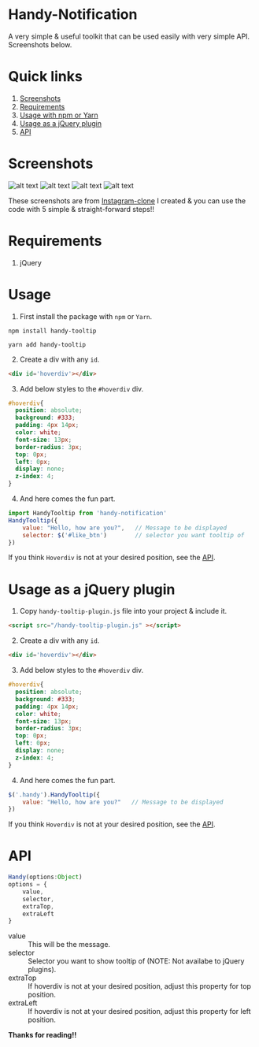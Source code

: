 # Handy-Notification
A very simple & useful toolkit that can be used easily with very simple API. Screenshots below.

# Quick links
1. [Screenshots](#screenshots)
2. [Requirements](#requirements)
3. [Usage with npm or Yarn](#usage)
4. [Usage as a jQuery plugin](#usage-as-a-jquery-position)
4. [API](#api)

# Screenshots
![alt text]()
![alt text]()
![alt text]()
![alt text]()

These screenshots are from [Instagram-clone](https://github.com/yTakkar/Instagram-clone) I created & you can use the code with 5 simple & straight-forward steps!!

# Requirements
1. jQuery

# Usage

1. First install the package with `npm` or `Yarn`.

```
npm install handy-tooltip
```

```
yarn add handy-tooltip
```

2. Create a div with any `id`.
```html
<div id='hoverdiv'></div>
```

3. Add below styles to the `#hoverdiv` div.
```css
#hoverdiv{
  position: absolute;
  background: #333;
  padding: 4px 14px;
  color: white;
  font-size: 13px;
  border-radius: 3px;
  top: 0px;
  left: 0px;
  display: none;
  z-index: 4;
}
```

4. And here comes the fun part.
```javascript
import HandyTooltip from 'handy-notification'
HandyTooltip({
    value: "Hello, how are you?",   // Message to be displayed
    selector: $('#like_btn')        // selector you want tooltip of
})
```

If you think `Hoverdiv` is not at your desired position, see the [API](#api).

# Usage as a jQuery plugin

1. Copy `handy-tooltip-plugin.js` file into your project & include it.

```html
<script src="/handy-tooltip-plugin.js" ></script>
```

2. Create a div with any `id`.
```html
<div id='hoverdiv'></div>
```

3. Add below styles to the `#hoverdiv` div.
```css
#hoverdiv{
  position: absolute;
  background: #333;
  padding: 4px 14px;
  color: white;
  font-size: 13px;
  border-radius: 3px;
  top: 0px;
  left: 0px;
  display: none;
  z-index: 4;
}
```

4. And here comes the fun part.
```javascript
$('.handy').HandyTooltip({
    value: "Hello, how are you?"   // Message to be displayed
})
```

If you think `Hoverdiv` is not at your desired position, see the [API](#api).

# API
```javascript
Handy(options:Object)
options = {
    value,
    selector,
    extraTop,
    extraLeft
}
```

<dl>
  <dt>value</dt>
  <dd>This will be the message.</dd>

  <dt>selector</dt>
  <dd>Selector you want to show tooltip of (NOTE: Not availabe to jQuery plugins).</dd>

  <dt>extraTop</dt>
  <dd>If hoverdiv is not at your desired position, adjust this property for top position.</dd>

  <dt>extraLeft</dt>
  <dd>If hoverdiv is not at your desired position, adjust this property for left position.</dd>
</dl>

**Thanks for reading!!**